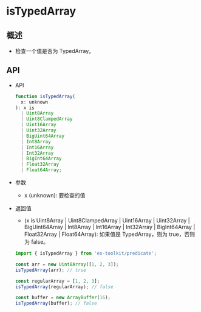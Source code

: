 # isTypedArray

## 概述

+ 检查一个值是否为 TypedArray。

## API

+ API

  ```js
  function isTypedArray(
    x: unknown
  ): x is
    | Uint8Array
    | Uint8ClampedArray
    | Uint16Array
    | Uint32Array
    | BigUint64Array
    | Int8Array
    | Int16Array
    | Int32Array
    | BigInt64Array
    | Float32Array
    | Float64Array;
  ```

+ 参数

  + x (unknown): 要检查的值

+ 返回值

  + (x is Uint8Array | Uint8ClampedArray | Uint16Array | Uint32Array | BigUint64Array | Int8Array | Int16Array | Int32Array | BigInt64Array | Float32Array | Float64Array): 如果值是 TypedArray，则为 true，否则为 false。

  ```js
  import { isTypedArray } from 'es-toolkit/predicate';

  const arr = new Uint8Array([1, 2, 3]);
  isTypedArray(arr); // true

  const regularArray = [1, 2, 3];
  isTypedArray(regularArray); // false

  const buffer = new ArrayBuffer(16);
  isTypedArray(buffer); // false
  ```
